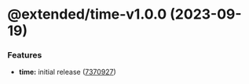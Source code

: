 # @extended/time-v1.0.0 (2023-09-19)


### Features

* **time:** initial release ([7370927](https://github.com/extended-library/extended/commit/73709278f467ed2c9c5ec0001a7bbc14416ef382))
